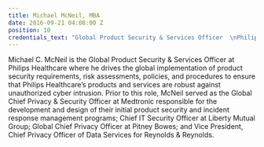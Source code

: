 ```yaml
---
title: Michael McNeil, MBA
date: 2016-09-21 04:08:00 Z
position: 10
credentials_text: "Global Product Security & Services Officer  \nPhilips Healthcare"
---
```


Michael C. McNeil is the Global Product Security & Services Officer at Philips Healthcare where he 
drives the global implementation of product security requirements, risk assessments, policies, and procedures to ensure that Philips Healthcare’s products and services are robust against unauthorized cyber intrusion. Prior to this role, McNeil served as the Global Chief Privacy & Security Officer at Medtronic responsible for the development and design of their initial product security and incident response management programs; Chief IT Security Officer at Liberty Mutual Group; Global Chief Privacy Officer at Pitney Bowes; and Vice President, Chief Privacy Officer of Data Services for Reynolds & Reynolds. 
